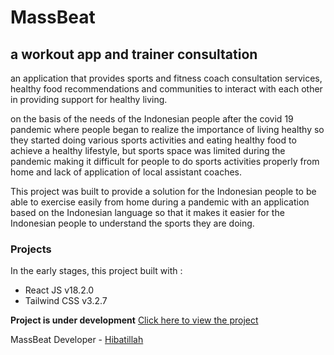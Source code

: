 # MassBeat
## a workout app and trainer consultation

an application that provides sports and fitness coach consultation services, healthy food recommendations and communities to interact with each other in providing support for healthy living.

on the basis of the needs of the Indonesian people after the covid 19 pandemic where people began to realize the importance of living healthy so they started doing various sports activities and eating healthy food to achieve a healthy lifestyle, but sports space was limited during the pandemic making it difficult for people to do sports activities properly from home and lack of application of local assistant coaches.

This project was built to provide a solution for the Indonesian people to be able to exercise easily from home during a pandemic with an application based on the Indonesian language so that it makes it easier for the Indonesian people to understand the sports they are doing.

### Projects

In the early stages, this project built with :
* React JS v18.2.0
* Tailwind CSS v3.2.7

**Project is under development**
[Click here to view the project](https://hibatillah.github.io/massbeat/)

MassBeat Developer - [Hibatillah](https://github.com/hibatillah)
